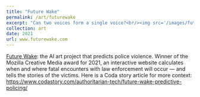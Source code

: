 ```yaml
---
title: "Future Wake"
permalink: /art/futurewake
excerpt: "Can two voices form a single voice?<br/><img src='/images/future_wake.png'>"
collection: art
date: 2021
url: www.futurewake.com
---
```


[Future Wake](www.futurewake.com): the AI art project that predicts police violence. 
Winner of the Mozilla Creative Media award for 2021, an interactive website calculates when and where fatal encounters with law enforcement will occur — and tells the stories of the victims. 
Here is a Coda story article for more context: https://www.codastory.com/authoritarian-tech/future-wake-predictive-policing/
